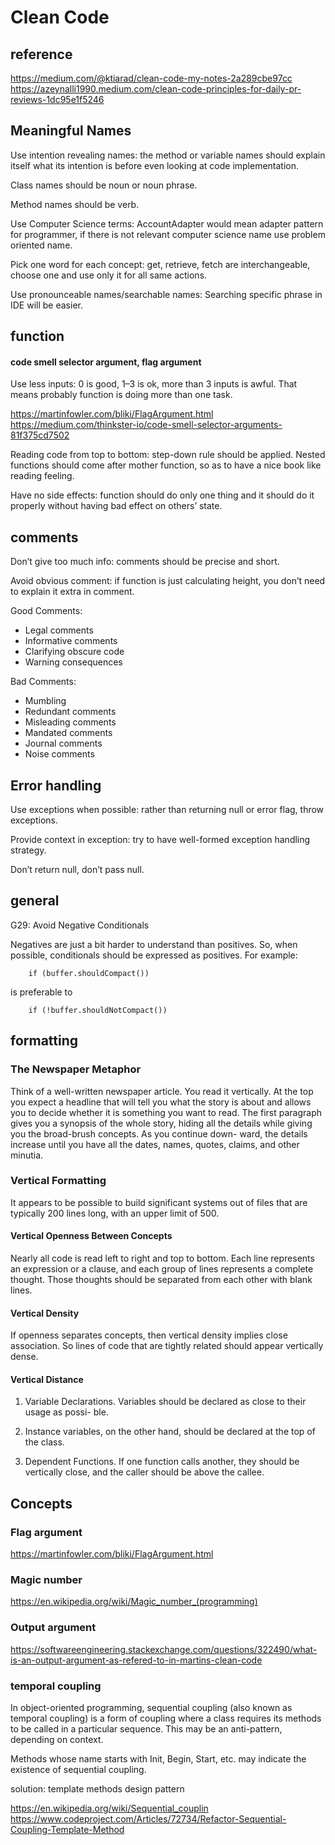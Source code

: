 # Clean Code

## reference

https://medium.com/@ktiarad/clean-code-my-notes-2a289cbe97cc  
https://azeynalli1990.medium.com/clean-code-principles-for-daily-pr-reviews-1dc95e1f5246  

## Meaningful Names

Use intention revealing names: the method or variable names should explain itself what its intention is before even looking at code implementation.

Class names should be noun or noun phrase.

Method names should be verb.

Use Computer Science terms: AccountAdapter would mean adapter pattern for programmer, if there is not relevant computer science name use problem oriented name.

Pick one word for each concept: get, retrieve, fetch are interchangeable, choose one and use only it for all same actions.

Use pronounceable names/searchable names: Searching specific phrase in IDE will be easier.

## function

#### code smell selector argument, flag argument 

Use less inputs: 0 is good, 1–3 is ok, more than 3 inputs is awful. That means probably function is doing more than one task.

https://martinfowler.com/bliki/FlagArgument.html  
https://medium.com/thinkster-io/code-smell-selector-arguments-81f375cd7502  

Reading code from top to bottom: step-down rule should be applied. Nested functions should come after mother function, so as to have a nice book like reading feeling.

Have no side effects: function should do only one thing and it should do it properly without having bad effect on others’ state.

## comments

Don’t give too much info: comments should be precise and short.

Avoid obvious comment: if function is just calculating height, you don’t need to explain it extra in comment.

Good Comments:

- Legal comments
- Informative comments
- Clarifying obscure code
- Warning consequences

Bad Comments:

- Mumbling
- Redundant comments
- Misleading comments
- Mandated comments
- Journal comments
- Noise comments

## Error handling

Use exceptions when possible: rather than returning null or error flag, throw exceptions.

Provide context in exception: try to have well-formed exception handling strategy.

Don’t return null, don’t pass null.

## general

G29: Avoid Negative Conditionals

Negatives are just a bit harder to understand than positives. So, when possible, conditionals should be expressed as positives. For example:

        if (buffer.shouldCompact())
is preferable to

        if (!buffer.shouldNotCompact())

## formatting 

### The Newspaper Metaphor

Think of a well-written newspaper article. You read it vertically. At the top you expect a headline that will tell you what the story is about and allows you to decide whether it is something you want to read. The first paragraph gives you a synopsis of the whole story, hiding all the details while giving you the broad-brush concepts. As you continue down- ward, the details increase until you have all the dates, names, quotes, claims, and other minutia.

### Vertical Formatting

It appears to be possible to build significant systems out of files that are typically 200 lines long, with an upper limit of 500. 

#### Vertical Openness Between Concepts

Nearly all code is read left to right and top to bottom. Each line represents an expression or a clause, and each group of lines represents a complete thought. Those thoughts should be separated from each other with blank lines.

#### Vertical Density
If openness separates concepts, then vertical density implies close association. So lines of code that are tightly related should appear vertically dense.

#### Vertical Distance

1. Variable Declarations. Variables should be declared as close to their usage as possi- ble.

2. Instance variables, on the other hand, should be declared at the top of the class. 

3. Dependent Functions. If one function calls another, they should be vertically close, and the caller should be above the callee.

## Concepts

### Flag argument

https://martinfowler.com/bliki/FlagArgument.html

### Magic number

https://en.wikipedia.org/wiki/Magic_number_(programming)

### Output argument

https://softwareengineering.stackexchange.com/questions/322490/what-is-an-output-argument-as-refered-to-in-martins-clean-code

### temporal coupling

In object-oriented programming, sequential coupling (also known as temporal coupling) is a form of coupling where a class requires its methods to be called in a particular sequence. This may be an anti-pattern, depending on context.

Methods whose name starts with Init, Begin, Start, etc. may indicate the existence of sequential coupling.

solution: template methods design pattern 

https://en.wikipedia.org/wiki/Sequential_couplin  
https://www.codeproject.com/Articles/72734/Refactor-Sequential-Coupling-Template-Method  
